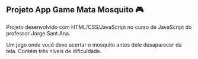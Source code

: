 ## Projeto App Game Mata Mosquito :video_game:

Projeto desenvolvido com HTML/CSS/JavaScript no curso de JavaScript do professor Jorge Sant Ana.

Um jogo onde você deve acertar o mosquito antes dele desaparecer da tela. Contém três níveis de dificuldade.



